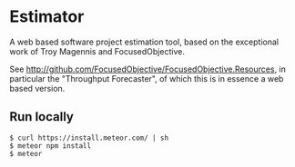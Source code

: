 # Estimator

A web based software project estimation tool, based on the exceptional work
of Troy Magennis and FocusedObjective.

See http://github.com/FocusedObjective/FocusedObjective.Resources, in
particular the "Throughput Forecaster", of which this is in essence a
web based version.

## Run locally

```
$ curl https://install.meteor.com/ | sh
$ meteor npm install
$ meteor
```
